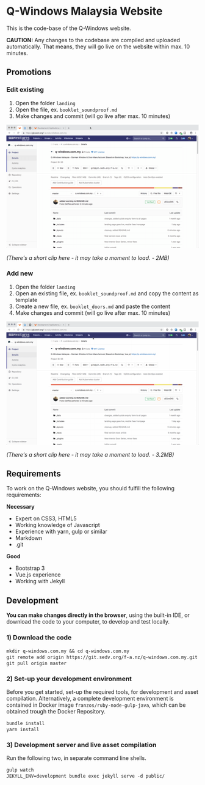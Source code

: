 # Q-Windows Malaysia Website

This is the code-base of the Q-Windows website.

**CAUTION:** Any changes to the codebase are compiled and uploaded automatically. That means, they will go live on the website within max. 10 minutes.

## Promotions

### Edit existing

1. Open the folder `landing`
2. Open the file, ex. `booklet_soundproof.md`
3. Make changes and commit (will go live after max. 10 minutes)

<img alt="Edit promotion" src="README_assets/edit-promotion.gif">

_(There's a short clip here - it may take a moment to load. - 2MB)_

### Add new

1. Open the folder `landing`
2. Open an existing file, ex. `booklet_soundproof.md` and copy the content as template
3. Create a new file, ex. `booklet_doors.md` and paste the content
3. Make changes and commit (will go live after max. 10 minutes)

<img alt="Add new promotion" src="README_assets/add-promotion.gif">

_(There's a short clip here - it may take a moment to load. - 3.2MB)_

## Requirements

To work on the Q-Windows website, you should fulfill the following requirements:

**Necessary**

- Expert on CSS3, HTML5
- Working knowledge of Javascript
- Experience with yarn, gulp or similar
- Markdown
- .git

**Good**

- Bootstrap 3
- Vue.js experience
- Working with Jekyll

## Development

**You can make changes directly in the browser**, using the built-in IDE, or download the code to your computer, to develop and test locally.

### 1) Download the code

    mkdir q-windows.com.my && cd q-windows.com.my
    git remote add origin https://git.sedv.org/f-a.nz/q-windows.com.my.git
    git pull origin master

### 2) Set-up your development environment

Before you get started, set-up the required tools, for development and asset compilation. Alternatively, a complete development environment is contained in Docker image `franzos/ruby-node-gulp-java`, which can be obtained trough the Docker Repository.

    bundle install
    yarn install

### 3) Development server and live asset compilation

Run the following two, in separate command line shells.

    gulp watch
    JEKYLL_ENV=development bundle exec jekyll serve -d public/